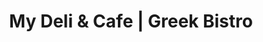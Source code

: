 ---
title: "My Deli & Cafe | Greek Bistro"
url: /purcellville/my-deli-and-cafe-greek-bistro/
shop: deli
---